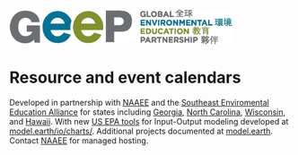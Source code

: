 <br>
<a href="https://thegeep.org/"><img src="img/logo/geep.png" style="max-width:400px"></a><br>

# Resource and event calendars

Developed in partnership with [NAAEE](https://naaee.org) and the [Southeast Enviromental Education Alliance](http://www.southeastee.com/) for states including [Georgia](http://eeingeorgia.org/core/news/list.aspx), [North Carolina](http://web.eenorthcarolina.org/core/event/calendar.aspx), [Wisconsin](http://EEinWisconsin.org), and [Hawaii](http://heea.org/core/news/list.aspx).  With new [US EPA tools](https://model.earth/io/charts/) for Input-Output modeling developed at [model.earth/io/charts/](https://model.earth/io/charts/).  Additional projects documented at [model.earth](https://model.earth).  Contact [NAAEE](https://naaee.org) for managed hosting.